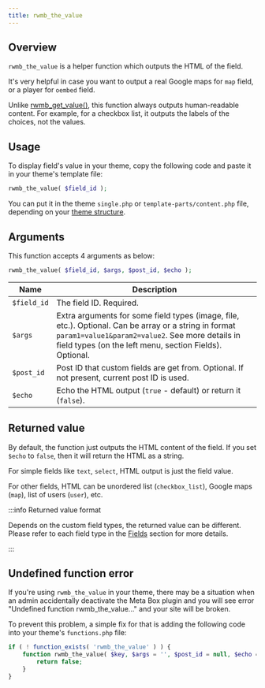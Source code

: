 ```yaml
---
title: rwmb_the_value
---
```


## Overview

`rwmb_the_value` is a helper function which outputs the HTML of the field.

It's very helpful in case you want to output a real Google maps for `map` field, or a player for `oembed` field.

Unlike [rwmb_get_value()](/rwmb-get-value/), this function always outputs human-readable content. For example, for a checkbox list, it outputs the labels of the choices, not the values.

## Usage

To display field's value in your theme, copy the following code and paste it in your theme's template file:

```php
rwmb_the_value( $field_id );
```

You can put it in the theme `single.php` or `template-parts/content.php` file, depending on your [theme structure](https://developer.wordpress.org/themes/basics/template-files/).

## Arguments

This function accepts 4 arguments as below:

```php
rwmb_the_value( $field_id, $args, $post_id, $echo );
```

Name|Description
---|---
`$field_id`|The field ID. Required.
`$args`|Extra arguments for some field types (image, file, etc.). Optional. Can be array or a string in format `param1=value1&param2=value2`. See more details in field types (on the left menu, section Fields). Optional.
`$post_id`|Post ID that custom fields are get from. Optional. If not present, current post ID is used.
`$echo`|Echo the HTML output (`true` - default) or return it (`false`).

## Returned value

By default, the function just outputs the HTML content of the field. If you set `$echo` to `false`, then it will return the HTML as a string.

For simple fields like `text`, `select`, HTML output is just the field value.

For other fields, HTML can be unordered list (`checkbox_list`), Google maps (`map`), list of users (`user`), etc.

:::info Returned value format

Depends on the custom field types, the returned value can be different. Please refer to each field type in the [Fields](/fields/) section for more details.

:::

## Undefined function error

If you're using `rwmb_the_value` in your theme, there may be a situation when an admin accidentally deactivate the Meta Box plugin and you will see error "Undefined function rwmb_the_value..." and your site will be broken.

To prevent this problem, a simple fix for that is adding the following code into your theme's `functions.php` file:

```php
if ( ! function_exists( 'rwmb_the_value' ) ) {
    function rwmb_the_value( $key, $args = '', $post_id = null, $echo = true ) {
        return false;
    }
}
```
